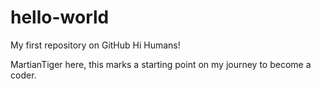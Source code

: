 # hello-world
My first repository on GitHub
Hi Humans!

MartianTiger here, this marks a starting point on my journey to become a coder.
